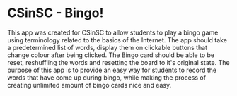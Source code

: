 # CSinSC - Bingo!

This app was created for CSinSC to allow students to play a bingo game using terminology related to the basics of the Internet. 
The app should take a predetermined list of words, display them on clickable buttons that change colour after being clicked. The Bingo card should be able to be reset, reshuffling the words and resetting the board to it's original state. The purpose of this app is to provide an easy way for students to record the words that have come up during bingo, while making the process of creating unlimited amount of bingo cards nice and easy.
